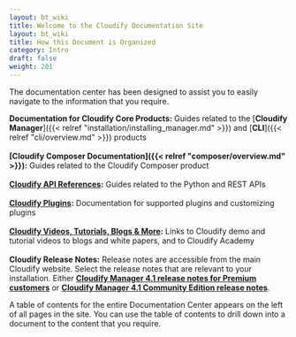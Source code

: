 ```yaml
---
layout: bt_wiki
title: Welcome to the Cloudify Documentation Site
layout: bt_wiki
title: How this Document is Organized
category: Intro
draft: false
weight: 201
---
```

The documentation center has been designed to assist you to easily navigate to the information that you require.

**Documentation for Cloudify Core Products:**		Guides related to the [**Cloudify Manager**]({{< relref "installation/installing_manager.md" >}})  and  [**CLI**]({{< relref "cli/overview.md" >}}) products<br><br>
**[Cloudify Composer Documentation]({{< relref "composer/overview.md" >}}):**				Guides related to the Cloudify Composer product<br><br>
**[Cloudify API References](http://docs.getcloudify.org/api/):**						Guides related to the Python and REST APIs<br><br>
**[Cloudify Plugins](http://cloudify-plugins-common.readthedocs.io/en/3.3/):**								Documentation for supported plugins and customizing plugins<br><br>
**[Cloudify Videos, Tutorials, Blogs & More](http://getcloudify.org/cloudifysourcetv.html):**		Links to Cloudify demo and tutorial videos to blogs and white papers, and to Cloudify Academy<br><br>
**Cloudify Release Notes:** Release notes are accessible from the main Cloudify website. Select the release notes that are relevant to your installation. Either **[Cloudify Manager 4.1 release notes for Premium customers](http://getcloudify.org/downloads/releasenotes/release-notes-4_1_0.html)** or **[Cloudify Manager 4.1 Community Edition release notes](http://getcloudify.org/downloads/releasenotes/release-notes-4_1_0.html)**.


A table of contents for the entire Documentation Center appears on the left of all pages in the site. You can use the table of contents to drill down into a document to the content that you require.

